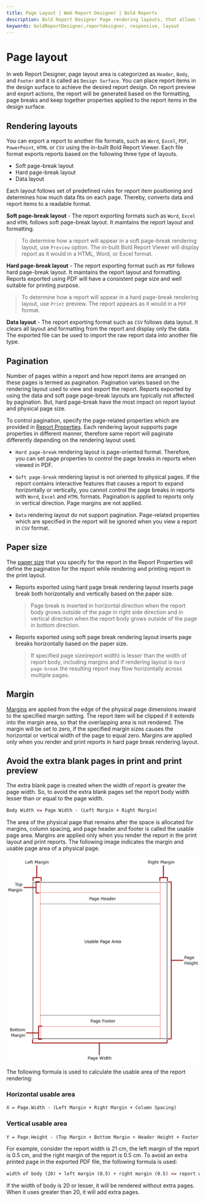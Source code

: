 ```yaml
---
title: Page Layout | Web Report Designer | Bold Reports
description: Bold Report Designer Page rendering layouts, that allows to render and print reports into variety of file formats such as Word, Excel, PDF, PowerPoint, HTML, and CSV
keywords: boldReportDesigner,reportdesigner, responsive, layout
---
```


# Page layout

In web Report Designer, page layout area is categorized as `Header`, `Body`, and `Footer` and it is called as `Design Surface`. You can place report items in the design surface to achieve the desired report design. On report preview and export actions, the report will be generated based on the formatting, page breaks and keep together properties applied to the report items in the design surface.

## Rendering layouts

You can export a report to another file formats, such as `Word`, `Excel`, `PDF`, `PowerPoint`, `HTML` or `CSV` using the in-built Bold Report Viewer. Each file format exports reports based on the following three type of layouts.

* Soft page-break layout
* Hard page-break layout
* Data layout

Each layout follows set of predefined rules for report item positioning and determines how much data fits on each page. Thereby, converts data and report items to a readable format.

**Soft page-break layout** - The report exporting formats such as `Word`, `Excel` and `HTML` follows soft page-break layout. It maintains the report layout and formatting.

> To determine how a report will appear in a soft page-break rendering layout, use `Preview` option. The in-built Bold Report Viewer will display report as it would in a HTML, Word, or Excel format.

**Hard page-break layout** - The report exporting format such as `PDF` follows hard page-break layout. It maintains the report layout and formatting.
Reports exported using PDF will have a consistent page size and well suitable for printing purpose.

> To determine how a report will appear in a hard page-break rendering layout, use `Print` preview. The report appears as it would in a `PDF` format.

**Data layout** - The report exporting format such as `CSV` follows data layout. It clears all layout and formatting from the report and display only the data. The exported file can be used to import the raw report data into another file type.

## Pagination

Number of pages within a report and how report items are arranged on these pages is termed as pagination. Pagination varies based on the rendering layout used to view and export the report. Reports exported by using the data and soft page page-break layouts are typically not affected by pagination. But, hard page-break have the most impact on report layout and physical page size.

To control pagination, specify the page-related properties which are provided in [Report Properties](/report-designer/compose-report/report-properties/). Each rendering layout supports page properties in different manner, therefore same report will paginate differently depending on the rendering layout used.

* `Hard page-break` rendering layout is page-oriented format. Therefore, you can set page properties to control the page breaks in reports when viewed in PDF.

* `Soft page-break` rendering layout is not oriented to physical pages. If the report contains interactive features that causes a report to expand horizontally or vertically, you cannot control the page breaks in reports with `Word`, `Excel` and `HTML` formats. Pagination is applied to reports only in vertical direction. Page margins are not applied.

* `Data` rendering layout do not support pagination. Page-related properties which are specified in the report will be ignored when you view a report in `CSV` format.

## Paper size

The [paper size](/report-designer/compose-report/report-properties/#paper-size) that you specify for the report in the Report Properties will define the pagination for the report while rendering and printing report in the print layout.

* Reports exported using hard page break rendering layout inserts page break both horizontally and vertically based on the paper size.
  > Page break is inserted in horizontal direction when the report body grows outside of the page in right side direction and in vertical direction when the report body grows outside of the page in bottom direction.

* Reports exported using soft page break rendering layout inserts page breaks horizontally based on the paper size.
  > If specified page size(report width) is lesser than the width of report body, including margins and if rendering layout is `Hard page-break` the resulting report may flow horizontally across multiple pages.

## Margin

[Margins](/report-designer/compose-report/report-properties/#margin) are applied from the edge of the physical page dimensions inward to the specified margin setting. The report item will be clipped if it extends into the margin area, so that the overlapping area is not rendered. The margin will be set to zero, if the specified margin sizes causes the horizontal or vertical width of the page to equal zero. Margins are applied only when you render and print reports in hard page break rendering layout.

## Avoid the extra blank pages in print and print preview

The extra blank page is created when the width of report is greater the page width. So, to avoid the extra blank pages set the report body width lesser than or equal to the page width.

```html
Body Width <= Page Width - (Left Margin + Right Margin)
```

The area of the physical page that remains after the space is allocated for margins, column spacing, and page header and footer is called the usable page area. Margins are applied only when you render the report in the print layout and print reports. The following image indicates the margin and usable page area of a physical page.

![Page layout](/static/assets/on-premise/images/report-designer/page-layout.png)

The following formula is used to calculate the usable area of the report rendering:

### Horizontal usable area

```html
X = Page.Width - (Left Margin + Right Margin + Column Spacing)
```

### Vertical usable area

```html
Y = Page.Height - (Top Margin + Bottom Margin + Header Height + Footer Height)
```

For example, consider the report width is 21 cm, the left margin of the report is 0.5 cm, and the right margin of the report is 0.5 cm. To avoid an extra printed page in the exported PDF file, the following formula is used:

```html
width of body (20) + left margin (0.5) + right margin (0.5) <= report width (21)
```

If the width of body is 20 or lesser, it will be rendered without extra pages. When it uses greater than 20, it will add extra pages.